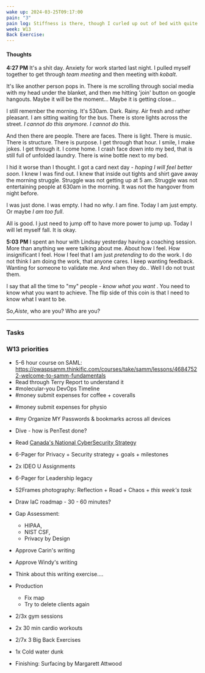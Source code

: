 ```yaml
---
wake up: 2024-03-25T09:17:00
pain: "3"
pain log: Stiffness is there, though I curled up out of bed with quite ease at 5 am..
week: W13
Back Exercise:
---
```

#### Thoughts

**4:27 PM**
It's a shit day. 
Anxiety for work started last night. 
I pulled myself together to get through *team meeting* and then meeting with *kobalt*.

It's like another person pops in. 
There is me scrolling through social media with my head under the blanket, and then me hitting 'join' button on google hangouts.
Maybe it will be the moment... Maybe it is getting close...

I still remember the morning. It's 530am. Dark. Rainy. Air fresh and rather pleasant. I am sitting waiting for the bus. There is store lights across the street. *I cannot do this anymore. I cannot do this.*

And then there are people. There are faces. There is light. There is music. 
There is structure. There is purpose. I get through that hour. I smile, I make jokes. I get through it. 
I come home. I crash face down into my bed, that is still full of unfolded laundry. There is wine bottle next to my bed. 

I hid it worse than I thought. I got a card next day - *hoping I will feel better soon.* I knew I was find out. I knew that inside out tights and shirt gave away the morning struggle. Struggle was not getting up at 5 am. Struggle was not entertaining people at 630am in the morning. It was not the hangover from night before. 

I was just done. I was empty. I had no *why*. 
I am fine. Today I am just empty. Or maybe *I am too full*. 

All is good. I just need to jump off to have more power to jump up. 
Today I will let myself fall. It is okay. 

**5:03 PM**
I spent an hour with Lindsay yesterday having a coaching session.
More than anything we were talking about me. About how I feel. How insignificant I feel. How I feel that I am just *pretending* to do the work. I do not think I am doing the work, that anyone cares. I keep wanting feedback. Wanting for someone to validate me. And when they do.. Well I do not trust them. 

I say that all the time to "my" people - *know what you want* . You need to know what you want to achieve. The flip side of this coin is that I need to know what I want to be. 

So,*Aiste*, who are you? Who are you?

-----
### Tasks 

### W13 priorities

* 5-6 hour course on SAML: https://owaspsamm.thinkific.com/courses/take/samm/lessons/46847522-welcome-to-samm-fundamentals
* Read through Terry Report to understand it
* #molecular-you DevOps Timeline
* #money submit expenses for coffee + coveralls
- #money submit expenses for physio
- #my Organize MY Passwords & bookmarks across all devices
- Dive - how is PenTest done?

- Read [Canada's National CyberSecurity Strategy](https://www.publicsafety.gc.ca/cnt/rsrcs/pblctns/ntnl-cbr-scrt-strtg/ntnl-cbr-scrt-strtg-en.pdf)

- 6-Pager for Privacy + Security strategy + goals + milestones
- 2x IDEO U Assignments
- 6-Pager for Leadership legacy

- 52Frames photography: Reflection + Road + Chaos + *this week's task*
- Draw IaC roadmap - 30 - 60 minutes?
- Gap Assessment: 
	- HIPAA, 
	- NIST CSF, 
	- Privacy by Design
- Approve Carin's writing
- Approve Windy's writing
- Think about this writing exercise....
- Production
	- Fix map
	- Try to delete clients again
- 2/3x gym sessions
- 2x 30 min cardio workouts
- 2/7x 3 Big Back Exercises
- 1x Cold water dunk
- Finishing: Surfacing by Margarett Attwood